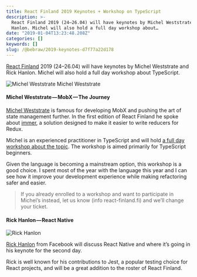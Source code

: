 ```yaml
---
title: React Finland 2019 Keynotes + Workshop on TypeScript
description: >-
  React Finland 2019 (24–26.04) will have keynotes by Michel Weststrate and Rick
  Hanlon. Michel will also hold a full day workshop about…
date: "2019-01-04T13:23:48.208Z"
categories: []
keywords: []
slug: /@bebraw/2019-keynotes-d7f77a22d178
---
```


[React Finland](https://react-finland.fi/) 2019 (24–26.04) will have keynotes by Michel Weststrate and Rick Hanlon. Michel will also hold a full day workshop about TypeScript.

![Michel Weststrate](img/1__alDWQJrl1d0i__Y8__cii8Rw.jpeg)
Michel Weststrate

#### Michel Weststrate — MobX — The Journey

[Michel Weststrate](https://react-finland.fi/speakers/#michel-weststrate) is famous for developing MobX and pushing the art of state management further. In the first edition of React Finland he spoke about [immer](https://www.npmjs.com/package/immer), a solution designed to make it easier to write reducers for Redux.

Michel is an experienced practitioner in TypeScript and will hold [a full day workshop about the topic](https://react-finland.fi/workshops/#typescript-from-novice-to-expert). The workshop is aimed primarily for TypeScript beginners.

Given the language is becoming a mainstream option, this workshop is a good choice. I spent most of the year with the language this year and I can see how it improve your development experience while making refactoring safer and easier.

> If you already enrolled to a workshop and want to participate in Michel’s instead, let us know (info <at> react-finland.fi) and we’ll change your ticket.

#### Rick Hanlon — React Native

![Rick Hanlon](img/1__PIYtdLaP2LBYd__3faTsdfg.jpeg)

[Rick Hanlon](https://react-finland.fi/speakers/#rick-hanlon) from Facebook will discuss React Native and where it’s going in his keynote for the second day.

Rick is well known for his contributions to Jest, a popular testing choice for React projects, and will be a great addition to the roster of React Finland.
